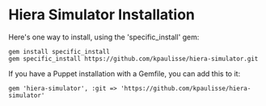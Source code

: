 Hiera Simulator Installation
============================

Here's one way to install, using the 'specific_install' gem:

```
gem install specific_install
gem specific_install https://github.com/kpaulisse/hiera-simulator.git
```

If you have a Puppet installation with a Gemfile, you can add this to it:

```
gem 'hiera-simulator', :git => 'https://github.com/kpaulisse/hiera-simulator'
```
